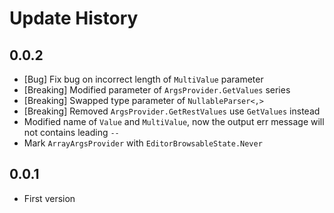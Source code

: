 # Update History

## 0.0.2

- [Bug] Fix bug on incorrect length of `MultiValue` parameter
- [Breaking] Modified parameter of `ArgsProvider.GetValues` series
- [Breaking] Swapped type parameter of `NullableParser<,>`
- [Breaking] Removed `ArgsProvider.GetRestValues` use `GetValues` instead
- Modified name of `Value` and `MultiValue`, now the output err message will not contains leading `--`
- Mark `ArrayArgsProvider` with `EditorBrowsableState.Never`

## 0.0.1

- First version